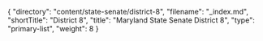 {
  "directory": "content/state-senate/district-8",
  "filename": "_index.md",
  "shortTitle": "District 8",
  "title": "Maryland State Senate District 8",
  "type": "primary-list",
  "weight": 8
}

